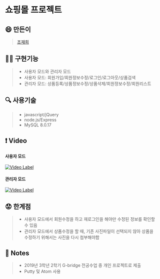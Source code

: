 # 쇼핑몰 프로젝트
  
## :smile: 만든이
> [조재희](https://github.com/cbw1030)

## :man_juggling: 구현기능
> - 사용자 모드와 관리자 모드
> - 사용자 모드: 회원가입/회원정보수정/로그인/로그아웃/상품검색
> - 관리자 모드: 상품등록/상품정보수정/상품삭제/회원정보수정/회원리스트

## :mag: 사용기술
> - javascript/jQuery
> - node.js/Express
> - MySQL 8.0.17

## :heavy_exclamation_mark: Video
#### 사용자 모드
[![Video Label](http://img.youtube.com/vi/K_75gaIMr9U/0.jpg)](https://youtu.be/K_75gaIMr9U?t=0s)

#### 관리자 모드
[![Video Label](http://img.youtube.com/vi/wmdyIuRrwMg/0.jpg)](https://youtu.be/wmdyIuRrwMg?t=0s)

## :worried: 한계점
> - 사용자 모드에서 회원수정을 하고 재로그인을 해야만 수정된 정보를 확인할 수 있음
> - 관리자 모드에서 상품수정을 할 때, 기존 사진파일이 선택되지 않아 상품을 수정하기 위해서는 사진을 다시 첨부해야함

## :page_facing_up: Notes
> - 2019년 3학년 2학기 G-bridge 전공수업 중 개인 프로젝트로 제출
> - Putty 및 Atom 사용
